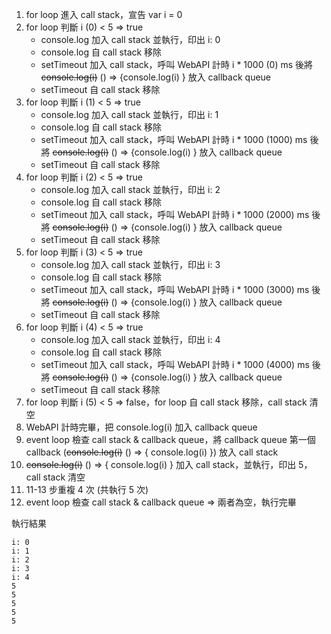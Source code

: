 1. for loop 進入 call stack，宣告 var i = 0
2. for loop 判斷 i (0) < 5 => true
    - console.log 加入 call stack 並執行，印出 i: 0
    - console.log 自 call stack 移除
    - setTimeout 加入 call stack，呼叫 WebAPI 計時 i * 1000 (0) ms 後將 ~~console.log(i)~~ () => {console.log(i) } 放入 callback queue
    - setTimeout 自 call stack 移除
3. for loop 判斷 i (1) < 5 => true
    - console.log 加入 call stack 並執行，印出 i: 1
    - console.log 自 call stack 移除
    - setTimeout 加入 call stack，呼叫 WebAPI 計時 i * 1000 (1000) ms 後將 ~~console.log(i)~~ () => {console.log(i) } 放入 callback queue
    - setTimeout 自 call stack 移除
4. for loop 判斷 i (2) < 5 => true
    - console.log 加入 call stack 並執行，印出 i: 2
    - console.log 自 call stack 移除
    - setTimeout 加入 call stack，呼叫 WebAPI 計時 i * 1000 (2000) ms 後將 ~~console.log(i)~~ () => {console.log(i) } 放入 callback queue
    - setTimeout 自 call stack 移除
6. for loop 判斷 i (3) < 5 => true
    - console.log 加入 call stack 並執行，印出 i: 3
    - console.log 自 call stack 移除
    - setTimeout 加入 call stack，呼叫 WebAPI 計時 i * 1000 (3000) ms 後將 ~~console.log(i)~~ () => {console.log(i) } 放入 callback queue
    - setTimeout 自 call stack 移除
8. for loop 判斷 i (4) < 5 => true
    - console.log 加入 call stack 並執行，印出 i: 4
    - console.log 自 call stack 移除
    - setTimeout 加入 call stack，呼叫 WebAPI 計時 i * 1000 (4000) ms 後將 ~~console.log(i)~~ () => {console.log(i) } 放入 callback queue
    - setTimeout 自 call stack 移除
10. for loop 判斷 i (5) < 5 => false，for loop 自 call stack 移除，call stack 清空
11. WebAPI 計時完畢，把 console.log(i) 加入 callback queue
12. event loop 檢查 call stack & callback queue，將 callback queue 第一個 callback (~~console.log(i)~~ () => { console.log(i) }) 放入 call stack
13. ~~console.log(i)~~ () => { console.log(i) } 加入 call stack，並執行，印出 5，call stack 清空
14. 11-13 步重複 4 次 (共執行 5 次)
15. event loop 檢查 call stack & callback queue => 兩者為空，執行完畢

執行結果
```
i: 0
i: 1
i: 2
i: 3
i: 4
5
5
5
5
5
```
